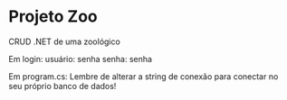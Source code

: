 # Projeto Zoo
 CRUD .NET de uma zoológico

Em login:
usuário: senha
senha: senha

Em program.cs:
Lembre de alterar a string de conexão para conectar no seu próprio banco de dados!